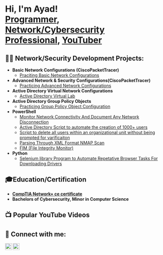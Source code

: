 <h1>Hi, I'm Ayad! <br/><a href="https://github.com/AyadHamza">Programmer</a>, <a href="https://www.linkedin.com/in/ayadhamza/">Network/Cybersecurity Professional</a>, <a href="https://www.youtube.com/channel/UC06yXZTNg4vFXAq34nOFJKw">YouTuber</a></h1>

<h2>👨‍💻 Network/Security Development Projects:</h2>

- <b>Basic Network Configurations (CiscoPacketTracer)</b>
  - [Praciting Basic Network Configurations](https://github.com/AyadHamza/BasicNetworkConfig)
- <b>Advanced Network & Security Configurations(CiscoPacketTracer)</b>
  - [Practicing Advanced Network Configurations]() 
- <b>Active Directory Virtual Network Configurations</b>
  - [Active Directory Virtual Lab](https://github.com/AyadHamza/ActiveDirectoryLAB)
- <b>Active Directory Group Policy Objects</b>
  - [Practicing Group Policy Object Configuration]()
- <b>PowerShell</b>
  - [Monitor Network Connectivity And Document Any Network Disconnection](https://github.com/AyadHamza/NetConnectivityDoc)
  - [Active Directory Script to automate the creation of 1000+ users](https://github.com/AyadHamza/ADUserPowerShellScript)
  - [Script to delete all users within an organizational unit without being prompted for varificaiton](https://github.com/AyadHamza/DeleteADUsers)
  - [Parsing Through XML Format NMAP Scan](https://github.com/AyadHamza/NmapScanScript)
  - [FIM (File Integrity Monitor)](https://github.com/AyadHamza/FIM)
- <b>Python</b>
  - [Selenium library Program to Automate Repetative Browser Tasks For Downloading Drivers](https://github.com/AyadHamza/NetConnectivityDoc)

<h2>🎓Education/Certification</h2>

  - [**CompTIA Network+ ce certificate**](file:///C:/Users/Ayad/Documents/Certificates/CompTIA%20Network+%20ce%20certificate.pdf)
  - **Bachelors of Cybersecurity, Minor in Computer Science**
 
<h2>📺 Popular YouTube Videos</h2>

<h2> 🤳 Connect with me:</h2>

[<img align="left" alt="AyadHamza | YouTube" width="22px" src="https://cdn.jsdelivr.net/npm/simple-icons@v3/icons/youtube.svg" />][youtube]
[<img align="left" alt="AyadHamza | LinkedIn" width="22px" src="https://cdn.jsdelivr.net/npm/simple-icons@v3/icons/linkedin.svg" />][linkedin]

[youtube]: https://www.youtube.com/channel/UC06yXZTNg4vFXAq34nOFJKw
[linkedin]: https://www.linkedin.com/in/ayadhamza/


<!--
**joshmadakor1/joshmadakor1** is a ✨ _special_ ✨ repository because its `README.md` (this file) appears on your GitHub profile.

Here are some ideas to get you started:

- 🔭 I’m currently working on ...
- 🌱 I’m currently learning ...
- 👯 I’m looking to collaborate on ...
- 🤔 I’m looking for help with ...
- 💬 Ask me about ...
- 📫 How to reach me: ...
- 😄 Pronouns: ...
- ⚡ Fun fact: ...
-->
